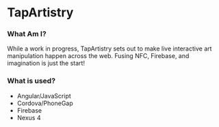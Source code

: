 TapArtistry
===========

### What Am I?

While a work in progress, TapArtistry sets out to make live interactive art manipulation happen across the web. Fusing NFC, Firebase, and imagination is just the start!

### What is used?

* Angular/JavaScript
* Cordova/PhoneGap
* Firebase
* Nexus 4

